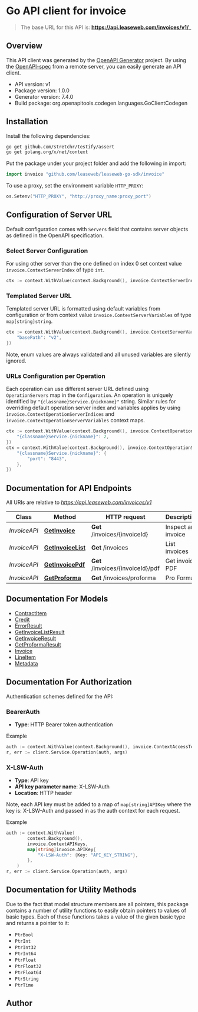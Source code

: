 # Go API client for invoice

> The base URL for this API is: **https://api.leaseweb.com/invoices/v1/_**

## Overview
This API client was generated by the [OpenAPI Generator](https://openapi-generator.tech) project.  By using the [OpenAPI-spec](https://www.openapis.org/) from a remote server, you can easily generate an API client.

- API version: v1
- Package version: 1.0.0
- Generator version: 7.4.0
- Build package: org.openapitools.codegen.languages.GoClientCodegen

## Installation

Install the following dependencies:

```sh
go get github.com/stretchr/testify/assert
go get golang.org/x/net/context
```

Put the package under your project folder and add the following in import:

```go
import invoice "github.com/leaseweb/leaseweb-go-sdk/invoice"
```

To use a proxy, set the environment variable `HTTP_PROXY`:

```go
os.Setenv("HTTP_PROXY", "http://proxy_name:proxy_port")
```

## Configuration of Server URL

Default configuration comes with `Servers` field that contains server objects as defined in the OpenAPI specification.

### Select Server Configuration

For using other server than the one defined on index 0 set context value `invoice.ContextServerIndex` of type `int`.

```go
ctx := context.WithValue(context.Background(), invoice.ContextServerIndex, 1)
```

### Templated Server URL

Templated server URL is formatted using default variables from configuration or from context value `invoice.ContextServerVariables` of type `map[string]string`.

```go
ctx := context.WithValue(context.Background(), invoice.ContextServerVariables, map[string]string{
	"basePath": "v2",
})
```

Note, enum values are always validated and all unused variables are silently ignored.

### URLs Configuration per Operation

Each operation can use different server URL defined using `OperationServers` map in the `Configuration`.
An operation is uniquely identified by `"{classname}Service.{nickname}"` string.
Similar rules for overriding default operation server index and variables applies by using `invoice.ContextOperationServerIndices` and `invoice.ContextOperationServerVariables` context maps.

```go
ctx := context.WithValue(context.Background(), invoice.ContextOperationServerIndices, map[string]int{
	"{classname}Service.{nickname}": 2,
})
ctx = context.WithValue(context.Background(), invoice.ContextOperationServerVariables, map[string]map[string]string{
	"{classname}Service.{nickname}": {
		"port": "8443",
	},
})
```

## Documentation for API Endpoints

All URIs are relative to *https://api.leaseweb.com/invoices/v1*

Class | Method | HTTP request | Description
------------ | ------------- | ------------- | -------------
*InvoiceAPI* | [**GetInvoice**](docs/InvoiceAPI.md#getinvoice) | **Get** /invoices/{invoiceId} | Inspect an invoice
*InvoiceAPI* | [**GetInvoiceList**](docs/InvoiceAPI.md#getinvoicelist) | **Get** /invoices | List invoices
*InvoiceAPI* | [**GetInvoicePdf**](docs/InvoiceAPI.md#getinvoicepdf) | **Get** /invoices/{invoiceId}/pdf | Get invoice PDF
*InvoiceAPI* | [**GetProforma**](docs/InvoiceAPI.md#getproforma) | **Get** /invoices/proforma | Pro Forma


## Documentation For Models

 - [ContractItem](docs/ContractItem.md)
 - [Credit](docs/Credit.md)
 - [ErrorResult](docs/ErrorResult.md)
 - [GetInvoiceListResult](docs/GetInvoiceListResult.md)
 - [GetInvoiceResult](docs/GetInvoiceResult.md)
 - [GetProformaResult](docs/GetProformaResult.md)
 - [Invoice](docs/Invoice.md)
 - [LineItem](docs/LineItem.md)
 - [Metadata](docs/Metadata.md)


## Documentation For Authorization


Authentication schemes defined for the API:
### BearerAuth

- **Type**: HTTP Bearer token authentication

Example

```go
auth := context.WithValue(context.Background(), invoice.ContextAccessToken, "BEARER_TOKEN_STRING")
r, err := client.Service.Operation(auth, args)
```

### X-LSW-Auth

- **Type**: API key
- **API key parameter name**: X-LSW-Auth
- **Location**: HTTP header

Note, each API key must be added to a map of `map[string]APIKey` where the key is: X-LSW-Auth and passed in as the auth context for each request.

Example

```go
auth := context.WithValue(
		context.Background(),
		invoice.ContextAPIKeys,
		map[string]invoice.APIKey{
			"X-LSW-Auth": {Key: "API_KEY_STRING"},
		},
	)
r, err := client.Service.Operation(auth, args)
```


## Documentation for Utility Methods

Due to the fact that model structure members are all pointers, this package contains
a number of utility functions to easily obtain pointers to values of basic types.
Each of these functions takes a value of the given basic type and returns a pointer to it:

* `PtrBool`
* `PtrInt`
* `PtrInt32`
* `PtrInt64`
* `PtrFloat`
* `PtrFloat32`
* `PtrFloat64`
* `PtrString`
* `PtrTime`

## Author



